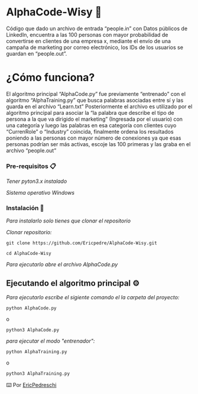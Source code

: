 # AlphaCode-Wisy 🚀

Código que dado un archivo de entrada “people.in” con Datos públicos de LinkedIn, encuentra a las 100 personas con mayor probabilidad de convertirse en clientes de una empresa x, mediante el envío de una campaña de marketing por correo electrónico, los IDs de los usuarios se guardan en “people.out”.

# ¿Cómo funciona?

El algoritmo principal “AlphaCode.py” fue previamente “entrenado” con el algoritmo “AlphaTraining.py” que busca palabras asociadas entre sí y las guarda en el archivo “Learn.txt”
Posteriormente el archivo es utilizado por el algoritmo principal para asociar la “la palabra que describe  el tipo de persona a la que va dirigido el marketing” (Ingresada por el usuario) con una categoría y luego las palabras en esa categoría con clientes cuyo “CurrenRole” o “Industry” coincida, finalmente ordena los resultados poniendo a las personas con mayor número de conexiones ya que esas personas podrían ser más activas, escoje las 100 primeras y las graba en el archivo “people.out”



### Pre-requisitos 📋

_Tener pyton3.x instalado_

_Sistema operativo Windows_

### Instalación 🔧

_Para instalarlo solo tienes que clonar el repositorio_

_Clonar repositorio:_

```
git clone https://github.com/Ericpedre/AlphaCode-Wisy.git
```
```
cd AlphaCode-Wisy
```

_Para ejecutarlo abre el archivo AlphaCode.py_

## Ejecutando el algoritmo principal ⚙️

_Para ejecutarlo escribe el sigiente comando el la carpeta del proyecto:_

```
python AlphaCode.py
```
o

```
python3 AlphaCode.py
```

_para ejecutar el modo "entrenador":_
```
python AlphaTraining.py 
```
o 

```
python3 AlphaTraining.py
```

⌨️ Por [EricPedreschi](https://github.com/EricPedre)
